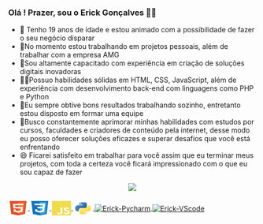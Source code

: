 ### Olá ! Prazer, sou o Erick Gonçalves 👋😁
- 🎈 Tenho 19 anos de idade e estou animado com a possibilidade de fazer o seu negócio disparar
- 🔭No momento estou trabalhando em projetos pessoais, além de trabalhar com a empresa AMG 
- 🌱Sou altamente capacitado com experiência em criação de soluções digitais inovadoras 
- 👨‍💻Possuo habilidades sólidas em HTML, CSS, JavaScript, além de experiência com desenvolvimento back-end com linguagens como PHP e Python 
- 🤔Eu sempre obtive bons resultados trabalhando sozinho, entretanto estou disposto em formar uma equipe 
- 📖Busco constantemente aprimorar minhas habilidades com estudos por cursos, faculdades e criadores de conteúdo pela internet, desse modo eu posso oferecer soluções eficazes e superar desafios que você está enfrentando
- 😄 Ficarei satisfeito em trabalhar para você assim que eu terminar meus projetos, com toda a certeza você ficará impressionado com o que eu sou capaz de fazer

<div align="center">
  <a href="https://github.com/Saimonexk">
  <img height="180em" src="https://github-readme-stats.vercel.app/api?username=Saimonexk&show_icons=true&theme=dark&include_all_commits=true&count_private=true"/>
</div>
  
  <div style="display: inline_block"><br>
 <img align="center" alt="Erick-HTML" height="30" width="40" src="https://raw.githubusercontent.com/devicons/devicon/master/icons/html5/html5-original.svg" />
   <img align="center" alt="Erick-CSS" height="30" width="40" src="https://raw.githubusercontent.com/devicons/devicon/master/icons/css3/css3-original.svg" /> 
    <img align="center" alt="Erick-JS" height="30" width="40" src="https://raw.githubusercontent.com/devicons/devicon/master/icons/javascript/javascript-plain.svg"/>
  <img align="center" alt="Erick-Python" height="30" width="40" src="https://raw.githubusercontent.com/devicons/devicon/master/icons/python/python-original.svg" />
<img align="center" alt="Erick-Pycharm" height="30" width="40" src="https://cdn.jsdelivr.net/gh/devicons/devicon/icons/pycharm/pycharm-original.svg" />
  <img align="center" alt="Erick-VScode" height="30" width="40" src="https://cdn.jsdelivr.net/gh/devicons/devicon/icons/vscode/vscode-original.svg" />            
</div>
   
